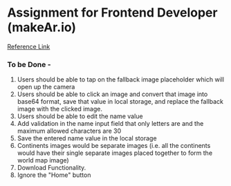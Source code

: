 # Assignment for Frontend Developer (makeAr.io)

[Reference Link](https://www.figma.com/file/e8bBkXibhB3cffPvNNVETV/Milkybar-world-map--Passport-UI?type=design&node-id=0-151&mode=design&t=Rid4KcZJ1U4uxwst-0)


### To be Done - 

1. Users should be able to tap on the fallback image placeholder which will open up the camera
2. Users should be able to click an image and convert that image into base64 format, save that value in local storage, and replace the fallback image with the clicked image.
3. Users should be able to edit the name value
4. Add validation in the name input field that only letters are and the maximum allowed characters are 30
5. Save the entered name value in the local storage
6. Continents images would be separate images (i.e. all the continents would have their single separate images placed together to form the world map image)
7. Download Functionality.
8. Ignore the "Home" button
